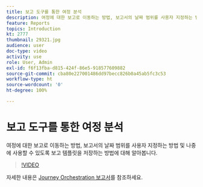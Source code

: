 ```yaml
---
title: 보고 도구를 통한 여정 분석
description: 여정에 대한 보고로 이동하는 방법, 보고서의 날짜 범위를 사용자 지정하는 방법 및 나중에 사용할 수 있도록 보고 템플릿을 저장하는 방법에 대해 알아봅니다.
feature: Reports
topics: Introduction
kt: 2777
thumbnail: 29321.jpg
audience: user
doc-type: video
activity: use
role: User, Admin
exl-id: f6f13fba-d815-424f-86e5-918577609882
source-git-commit: cba80e227001486dd97becc826b0a45ab5fc3c53
workflow-type: ht
source-wordcount: '0'
ht-degree: 100%

---
```


# 보고 도구를 통한 여정 분석

여정에 대한 보고로 이동하는 방법, 보고서의 날짜 범위를 사용자 지정하는 방법 및 나중에 사용할 수 있도록 보고 템플릿을 저장하는 방법에 대해 알아봅니다.

>[!VIDEO](https://video.tv.adobe.com/v/29321?quality=12&learn=on)

자세한 내용은 [Journey Orchestration 보고서](https://experienceleague.adobe.com/docs/journeys/using/journey-reports/about-journey-reports.html?lang=ko)를 참조하세요.
